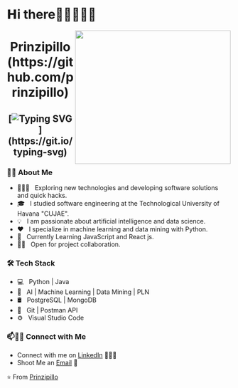 # 𝗛i there👋🏼👨🏼‍💻

<img align="right" height="300" width="350" src="https://media.giphy.com/media/ao9DUiTKH60XS/giphy.gif"/>

<h1 align="center">
Prinzipillo (https://github.com/prinzipillo)

  
   <h2 align="center">
    
[![Typing SVG](https://readme-typing-svg.herokuapp.com?duration=3000&center=true&width=450&lines=Welcome+to+my+Github+Page!;I'm+Rick.;I'm+a+software+engineer+in+Cuba.;I'm+always+expanding+my+tech+stack!)](https://git.io/typing-svg)

<h3> 🧏🏼 About Me </h3>

- 🧘🏼‍♂️ &nbsp; Exploring new technologies and developing software solutions and quick hacks.
- 🎓 &nbsp; I studied software engineering at the Technological University of Havana "CUJAE".
- 💡 &nbsp; I am passionate about artificial intelligence and data science.
- ❤️ &nbsp; I specialize in machine learning and data mining with Python.
- 🌱 &nbsp; Currently Learning JavaScript and React js.
- 🤝🏻 &nbsp; Open for project collaboration. 

<h3>🛠 Tech Stack</h3>

- 💻 &nbsp; Python | Java 
- 🧲 &nbsp; AI | Machine Learning | Data Mining | PLN  
- 🛢 &nbsp; PostgreSQL | MongoDB
- 🔧 &nbsp; Git | Postman API
- ⚙️ &nbsp; Visual Studio Code


### 📫🤝🏻 Connect with Me

 - Connect with me on [LinkedIn](https://www.linkedin.com/in/ricardo-onel-alfonso-ayala-96b997231/) 👨🏻‍💻
 - Shoot Me an [Email](rickonel@icloud.com) 💌





 ⭐️ From [Prinzipillo](https://github.com/prinzipillo)
